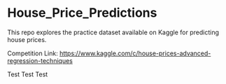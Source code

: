 # House_Price_Predictions
This repo explores the practice dataset available on Kaggle for predicting house prices. 

Competition Link:
https://www.kaggle.com/c/house-prices-advanced-regression-techniques


Test Test Test